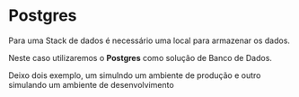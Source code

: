 # Postgres

Para uma Stack de dados é necessário uma local para armazenar os dados.

Neste caso utilizaremos o **Postgres** como solução de Banco de Dados.

Deixo dois exemplo, um simulndo um ambiente de produção e outro simulando um ambiente de desenvolvimento